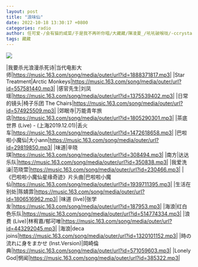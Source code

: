 ```yaml
---
layout: post
title: "浪味仙"
date: 2022-10-18 13:30:17 +0800
categories: radio
author: 任可爱-/会有猫的咸菜/于是我不再听你唱/大藏藏/陳凌夏_/吼吼破喉咙/-ccrystal_
tags: 藏藏
---
```

![]({{site.baseurl}}/images/cover_20221018.jpg)

|我要杀光浪漫杀死诗|当代电影大师|https://music.163.com/song/media/outer/url?id=1888371817.mp3|
|Star Treatment|Arctic Monkeys|https://music.163.com/song/media/outer/url?id=557581440.mp3|
|感官先生|刘凤瑶|https://music.163.com/song/media/outer/url?id=1375539402.mp3|
|日常的镜头|椅子乐团 The Chairs|https://music.163.com/song/media/outer/url?id=574925509.mp3|
|郊眠寺|万能青年旅店|https://music.163.com/song/media/outer/url?id=1805290301.mp3|
|茶底世界 (Live) - (上海2019.12.01)|丢火车|https://music.163.com/song/media/outer/url?id=1472618658.mp3|
|巴啦啦小魔仙|大小ann|https://music.163.com/song/media/outer/url?id=29819850.mp3|
|味道|辛晓琪|https://music.163.com/song/media/outer/url?id=308494.mp3|
|南方|达达乐队|https://music.163.com/song/media/outer/url?id=350838.mp3|
|我爱洗澡|范晓萱|https://music.163.com/song/media/outer/url?id=230466.mp3|
|《巴啦啦小魔仙星缘奇迹》片头曲|巴啦啦小魔仙|https://music.163.com/song/media/outer/url?id=1939711395.mp3|
|生活在别处|陈婧霏|https://music.163.com/song/media/outer/url?id=1806516962.mp3|
|味道 (live)|张学友|https://music.163.com/song/media/outer/url?id=187953.mp3|
|海浪|红白色乐队|https://music.163.com/song/media/outer/url?id=514774334.mp3|
|浪费 (Live)|林宥嘉/郁可唯|https://music.163.com/song/media/outer/url?id=443292045.mp3|
|海浪|deca joins|https://music.163.com/song/media/outer/url?id=1320101152.mp3|
|時の流れに身をまかせ (Inst.Version)|岡崎倫典|https://music.163.com/song/media/outer/url?id=571059603.mp3|
|Lonely God|惘闻|https://music.163.com/song/media/outer/url?id=385322.mp3|

